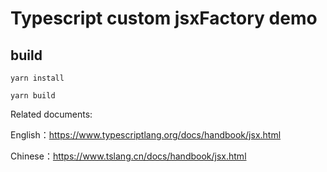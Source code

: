 # Typescript custom jsxFactory demo

## build

```
yarn install

yarn build
```


Related documents:

English：https://www.typescriptlang.org/docs/handbook/jsx.html

Chinese：https://www.tslang.cn/docs/handbook/jsx.html